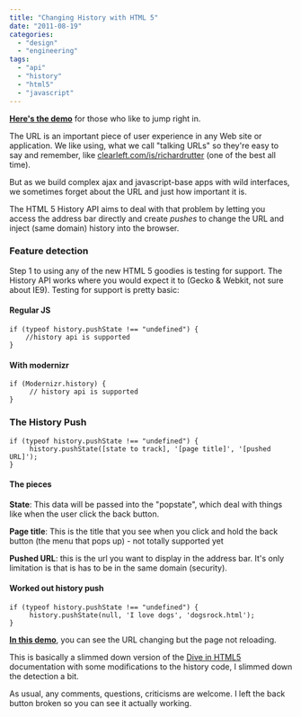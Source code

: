 ```yaml
---
title: "Changing History with HTML 5"
date: "2011-08-19"
categories: 
  - "design"
  - "engineering"
tags: 
  - "api"
  - "history"
  - "html5"
  - "javascript"
---
```


**[Here's the demo](http://www.csskarma.com/lab/html5/history)** for those who like to jump right in.

The URL is an important piece of user experience in any Web site or application. We like using, what we call "talking URLs" so they're easy to say and remember, like [clearleft.com/is/richardrutter](http://clearleft.com/is/richardrutter/) (one of the best all time).

But as we build complex ajax and javascript-base apps with wild interfaces, we sometimes forget about the URL and just how important it is.

The HTML 5 History API aims to deal with that problem by letting you access the address bar directly and create _pushes_ to change the URL and inject (same domain) history into the browser.

### Feature detection

Step 1 to using any of the new HTML 5 goodies is testing for support. The History API works where you would expect it to (Gecko & Webkit, not sure about IE9). Testing for support is pretty basic:

#### Regular JS

```
if (typeof history.pushState !== "undefined") {
    //history api is supported
}
```

#### With modernizr

```
if (Modernizr.history) {
     // history api is supported
}
```

### The History Push

```
if (typeof history.pushState !== "undefined") {
     history.pushState([state to track], '[page title]', '[pushed URL]');
}
```

#### The pieces

**State**: This data will be passed into the "popstate", which deal with things like when the user click the back button.

**Page title**: This is the title that you see when you click and hold the back button (the menu that pops up) - not totally supported yet

**Pushed URL**: this is the url you want to display in the address bar. It's only limitation is that is has to be in the same domain (security).

#### Worked out history push

```
if (typeof history.pushState !== "undefined") {
     history.pushState(null, 'I love dogs', 'dogsrock.html');
}
```

**[In this demo](http://www.csskarma.com/lab/html5/history)**, you can see the URL changing but the page not reloading.

This is basically a slimmed down version of the [Dive in HTML5](http://diveintohtml5.org/history.html) documentation with some modifications to the history code, I slimmed down the detection a bit.

As usual, any comments, questions, criticisms are welcome. I left the back button broken so you can see it actually working.
